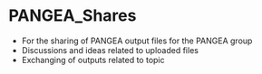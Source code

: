 # PANGEA_Shares

- For the sharing of PANGEA output files for the PANGEA group
- Discussions and ideas related to uploaded files
- Exchanging of outputs related to topic
